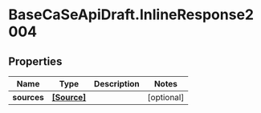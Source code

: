 # BaseCaSeApiDraft.InlineResponse2004

## Properties
Name | Type | Description | Notes
------------ | ------------- | ------------- | -------------
**sources** | [**[Source]**](Source.md) |  | [optional] 
